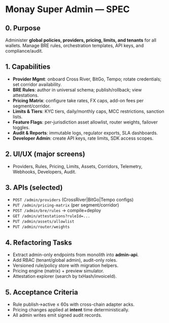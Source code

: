 
# Monay Super Admin — SPEC

## 0. Purpose
Administer **global policies, providers, pricing, limits, and tenants** for all wallets. Manage BRE rules, orchestration templates, API keys, and compliance/audit.

## 1. Capabilities
- **Provider Mgmt**: onboard Cross River, BitGo, Tempo; rotate credentials; set corridor availability.
- **BRE Rules**: author in universal schema; publish/rollback; view attestations.
- **Pricing Matrix**: configure take rates, FX caps, add-on fees per segment/corridor.
- **Limits & Tiers**: KYC tiers, daily/monthly caps, MCC restrictions, sanction lists.
- **Feature Flags**: per-jurisdiction asset allowlist, router weights, failover toggles.
- **Audit & Reports**: immutable logs, regulator exports, SLA dashboards.
- **Developer Admin**: create API keys, rate limits, SDK access scopes.

## 2. UI/UX (major screens)
- Providers, Rules, Pricing, Limits, Assets, Corridors, Telemetry, Webhooks, Developers, Audit.

## 3. APIs (selected)
- `POST /admin/providers` (CrossRiver|BitGo|Tempo configs)
- `PUT /admin/pricing-matrix` (per segment/corridor)
- `POST /admin/bre/rules` → compile+deploy
- `GET /admin/attestations?ruleId=...`
- `PUT /admin/assets/allowlist`
- `PUT /admin/router/weights`

## 4. Refactoring Tasks
- Extract admin-only endpoints from monolith into **admin-api**.
- Add RBAC (tenant/global admin), audit-only roles.
- Versioned rule/policy store with migration helpers.
- Pricing engine (matrix) + preview simulator.
- Attestation explorer (search by txHash/invoiceId).

## 5. Acceptance Criteria
- Rule publish→active ≤ 60s with cross-chain adapter acks.
- Pricing changes applied at **intent** time deterministically.
- All admin writes emit signed audit records.
